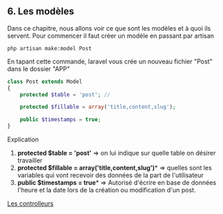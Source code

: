 ## 6. Les modèles
Dans ce chapitre, nous allons voir ce que sont les modèles et à quoi ils servent.
Pour commencer il faut créer un modèle en passant par artisan

```LINUX
php artisan make:model Post
```
En tapant cette commande, laravel vous crée un nouveau fichier "Post" dans le dossier "APP"

```PHP
class Post extends Model
{
    protected $table = 'post'; //

    protected $fillable = array('title,content,slug'); 

    public $timestamps = true;
}
```

Explication

1. **protected $table = 'post'** => on lui indique sur quelle table on désirer travailler
2. **protected $fillable = array('title,content,slug')*** => quelles sont les variables qui vont recevoir des données de la part de l'utilisateur
3. **public $timestamps = true*** => Autorisé d'écrire en base de données l'heure et la date lors de la création ou modification d'un post.

[Les controlleurs](https://github.com/pierrenoel/Laravel/blob/master/Les%20controleurs.md)
